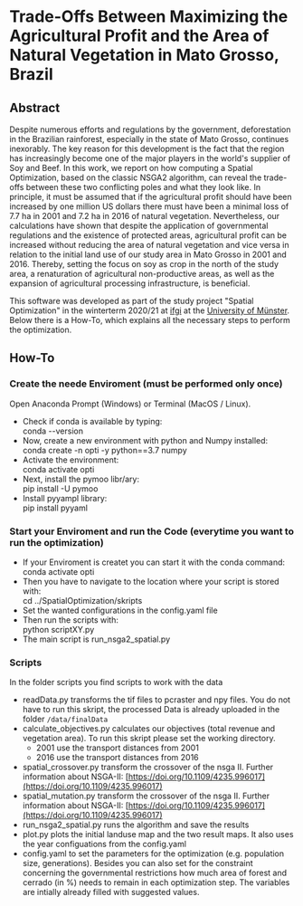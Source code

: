 # Trade-Offs Between Maximizing the Agricultural Profit and the Area of Natural Vegetation in Mato Grosso, Brazil

## Abstract 
Despite numerous efforts and regulations by the government, deforestation in the Brazilian rainforest, especially in the state of Mato Grosso, continues inexorably. 
The key reason for this development is the fact that the region has increasingly become one of the major players in the world's supplier of Soy and Beef. 
In this work, we report on how computing a Spatial Optimization, based on the classic NSGA2 algorithm, can reveal the trade-offs between these two conflicting poles and what they look like.
In principle, it must be assumed that if the agricultural profit should have been increased by one million US dollars there must have been a minimal loss of 7.7 ha in 2001 and 7.2 ha in 2016 of natural vegetation. 
Nevertheless, our calculations have shown that despite the application of governmental regulations and the existence of protected areas, agricultural profit can be increased without reducing the area of natural vegetation and vice versa in relation to the initial land use of our study area in Mato Grosso in 2001 and 2016. 
Thereby, setting the focus on soy as crop in the north of the study area, a renaturation of agricultural non-productive areas, as well as the expansion of agricultural processing infrastructure, is beneficial. 

This software was developed as part of the study project "Spatial Optimization" in the winterterm 2020/21 at [ifgi](https://www.uni-muenster.de/Geoinformatics/en/index.html) at the [University of Münster](https://www.uni-muenster.de/en/). 
Below there is a How-To, which explains all the necessary steps to perform the optimization.

## How-To 
### Create the neede Enviroment (must be performed only once)
Open Anaconda Prompt (Windows) or Terminal (MacOS / Linux). <br/>
- Check if conda is available by typing: <br/>
conda --version 
- Now, create a new environment with python and Numpy installed: <br/>
conda create -n opti -y python==3.7 numpy 
- Activate the environment: <br/>
conda activate opti 
- Next, install the pymoo libr/ary: <br/>
pip install -U pymoo 
- Install pyyampl library: <br/>
pip install pyyaml

### Start your Enviroment and run the Code (everytime you want to run the optimization)
- If your Enviroment is createt you can start it with the conda command: <br/>
conda activate opti
- Then you have to navigate to the location where your script is stored with: <br/>
cd ../SpatialOptimization/skripts
- Set the wanted configurations in the config.yaml file
- Then run the scripts with: <br/>
python scriptXY.py
- The main script is run_nsga2_spatial.py

### Scripts
In the folder scripts you find scripts to work with the data
- readData.py transforms the tif files to pcraster and npy files. You do not have to run this skript, the processed Data is already uploaded in the folder `/data/finalData`
- calculate_objectives.py calculates our objectives (total revenue and vegetation area). To run this skript please set the working directory.
    - 2001 use the transport distances from 2001
    - 2016 use the transport distances from 2016
- spatial_crossover.py transform the crossover of the nsga II. Further information about NSGA-II: [https://doi.org/10.1109/4235.996017](https://doi.org/10.1109/4235.996017)
- spatial_mutation.py transform the crossover of the nsga II. Further information about NSGA-II: [https://doi.org/10.1109/4235.996017](https://doi.org/10.1109/4235.996017)
- run_nsga2_spatial.py runs the algorithm and save the results
- plot.py plots the initial landuse map and the two result maps. It also uses the year configuations from the config.yaml
- config.yaml to set the parameters for the optimization (e.g. population size, generations). Besides you can also set for the constraint concerning the governmental restrictions how much area of forest and cerrado (in %) needs to remain in each optimization step. The variables are intially already filled with suggested values.



